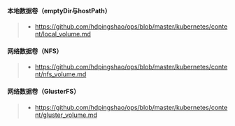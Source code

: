 #### 本地数据卷（emptyDir与hostPath）

> * https://github.com/hdpingshao/ops/blob/master/kubernetes/content/local_volume.md

#### 网络数据卷（NFS）

> * https://github.com/hdpingshao/ops/blob/master/kubernetes/content/nfs_volume.md

#### 网络数据卷（GlusterFS）

> * https://github.com/hdpingshao/ops/blob/master/kubernetes/content/gluster_volume.md
